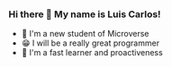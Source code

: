 ### Hi there 👋 My name is Luis Carlos! 

- 🙌 I'm a new student of Microverse
- 😁 I will be a really great programmer
- 🔆 I'm a fast learner and proactiveness


<!--
**Luiscarlosvd/Luiscarlosvd** is a ✨ _special_ ✨ repository because its `README.md` (this file) appears on your GitHub profile.

My name is Luis Carlos! 

- 🙌 I'm a new student of Microverse
- 😁 I will be a really great programmer
- 🔆 I'm fast learner and proactiveness
-->

